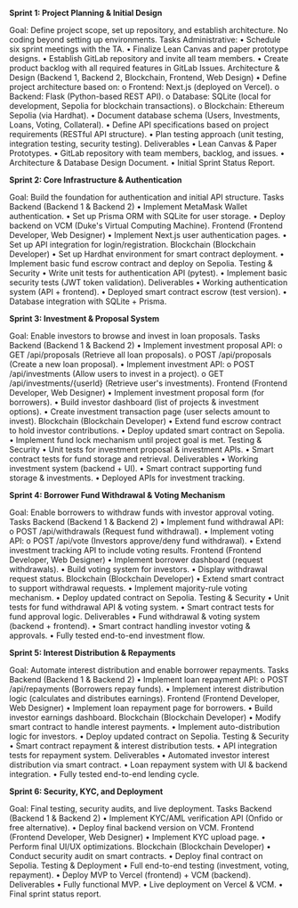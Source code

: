 **Sprint 1: Project Planning & Initial Design**

Goal: Define project scope, set up repository, and establish architecture. No coding beyond
setting up environments.
Tasks
Administrative:
• Schedule six sprint meetings with the TA.
• Finalize Lean Canvas and paper prototype designs.
• Establish GitLab repository and invite all team members.
• Create product backlog with all required features in GitLab Issues.
Architecture & Design (Backend 1, Backend 2, Blockchain, Frontend, Web Design)
• Define project architecture based on:
o Frontend: Next.js (deployed on Vercel).
o Backend: Flask (Python-based REST API).
o Database: SQLite (local for development, Sepolia for blockchain transactions).
o Blockchain: Ethereum Sepolia (via Hardhat).
• Document database schema (Users, Investments, Loans, Voting, Collateral).
• Define API specifications based on project requirements (RESTful API structure).
• Plan testing approach (unit testing, integration testing, security testing).
Deliverables
• Lean Canvas & Paper Prototypes.
• GitLab repository with team members, backlog, and issues.
• Architecture & Database Design Document.
• Initial Sprint Status Report.

**Sprint 2: Core Infrastructure & Authentication**

Goal: Build the foundation for authentication and initial API structure.
Tasks
Backend (Backend 1 & Backend 2)
• Implement MetaMask Wallet authentication.
• Set up Prisma ORM with SQLite for user storage.
• Deploy backend on VCM (Duke's Virtual Computing Machine).
Frontend (Frontend Developer, Web Designer)
• Implement Next.js user authentication pages.
• Set up API integration for login/registration.
Blockchain (Blockchain Developer)
• Set up Hardhat environment for smart contract deployment.
• Implement basic fund escrow contract and deploy on Sepolia.
Testing & Security
• Write unit tests for authentication API (pytest).
• Implement basic security tests (JWT token validation).
Deliverables
• Working authentication system (API + frontend).
• Deployed smart contract escrow (test version).
• Database integration with SQLite + Prisma.

**Sprint 3: Investment & Proposal System**

Goal: Enable investors to browse and invest in loan proposals.
Tasks
Backend (Backend 1 & Backend 2)
• Implement investment proposal API:
o GET /api/proposals (Retrieve all loan proposals).
o POST /api/proposals (Create a new loan proposal).
• Implement investment API:
o POST /api/investments (Allow users to invest in a project).
o GET /api/investments/{userId} (Retrieve user's investments).
Frontend (Frontend Developer, Web Designer)
• Implement investment proposal form (for borrowers).
• Build investor dashboard (list of projects & investment options).
• Create investment transaction page (user selects amount to invest).
Blockchain (Blockchain Developer)
• Extend fund escrow contract to hold investor contributions.
• Deploy updated smart contract on Sepolia.
• Implement fund lock mechanism until project goal is met.
Testing & Security
• Unit tests for investment proposal & investment APIs.
• Smart contract tests for fund storage and retrieval.
Deliverables
• Working investment system (backend + UI).
• Smart contract supporting fund storage & investments.
• Deployed APIs for investment tracking.

**Sprint 4: Borrower Fund Withdrawal & Voting Mechanism**

Goal: Enable borrowers to withdraw funds with investor approval voting.
Tasks
Backend (Backend 1 & Backend 2)
• Implement fund withdrawal API:
o POST /api/withdrawals (Request fund withdrawal).
• Implement voting API:
o POST /api/vote (Investors approve/deny fund withdrawal).
• Extend investment tracking API to include voting results.
Frontend (Frontend Developer, Web Designer)
• Implement borrower dashboard (request withdrawals).
• Build voting system for investors.
• Display withdrawal request status.
Blockchain (Blockchain Developer)
• Extend smart contract to support withdrawal requests.
• Implement majority-rule voting mechanism.
• Deploy updated contract on Sepolia.
Testing & Security
• Unit tests for fund withdrawal API & voting system.
• Smart contract tests for fund approval logic.
Deliverables
• Fund withdrawal & voting system (backend + frontend).
• Smart contract handling investor voting & approvals.
• Fully tested end-to-end investment flow.

**Sprint 5: Interest Distribution & Repayments**

Goal: Automate interest distribution and enable borrower repayments.
Tasks
Backend (Backend 1 & Backend 2)
• Implement loan repayment API:
o POST /api/repayments (Borrowers repay funds).
• Implement interest distribution logic (calculates and distributes earnings).
Frontend (Frontend Developer, Web Designer)
• Implement loan repayment page for borrowers.
• Build investor earnings dashboard.
Blockchain (Blockchain Developer)
• Modify smart contract to handle interest payments.
• Implement auto-distribution logic for investors.
• Deploy updated contract on Sepolia.
Testing & Security
• Smart contract repayment & interest distribution tests.
• API integration tests for repayment system.
Deliverables
• Automated investor interest distribution via smart contract.
• Loan repayment system with UI & backend integration.
• Fully tested end-to-end lending cycle.

**Sprint 6: Security, KYC, and Deployment**

Goal: Final testing, security audits, and live deployment.
Tasks
Backend (Backend 1 & Backend 2)
• Implement KYC/AML verification API (Onfido or free alternative).
• Deploy final backend version on VCM.
Frontend (Frontend Developer, Web Designer)
• Implement KYC upload page.
• Perform final UI/UX optimizations.
Blockchain (Blockchain Developer)
• Conduct security audit on smart contracts.
• Deploy final contract on Sepolia.
Testing & Deployment
• Full end-to-end testing (investment, voting, repayment).
• Deploy MVP to Vercel (frontend) + VCM (backend).
Deliverables
• Fully functional MVP.
• Live deployment on Vercel & VCM.
• Final sprint status report.